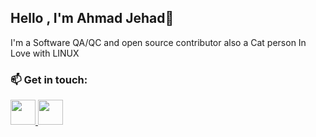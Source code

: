 ## Hello , I'm Ahmad Jehad👋

I'm a Software QA/QC and open source contributor also a Cat person In Love with LINUX 




### 📫 Get in touch:

<a href="mailto:ahmadj.abuyahya@gmail.com"><img src="https://external-content.duckduckgo.com/iu/?u=https%3A%2F%2Fseeklogo.net%2Fwp-content%2Fuploads%2F2020%2F10%2Fgmail-logo.png&f=1&nofb=1" width="40" height="40"/> 
  <a href="https://www.linkedin.com/in/ahmad-abu-yahya-7b4b07231/"><img src="https://external-content.duckduckgo.com/iu/?u=https%3A%2F%2Fwww.keesingtechnologies.com%2Fwp-content%2Fuploads%2F2018%2F07%2FLinkedin-Icon.png&f=1&nofb=1" width="40" height="40"/>
